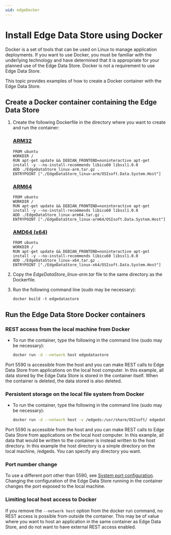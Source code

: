 ```yaml
---
uid: edgeDocker
---
```


# Install Edge Data Store using Docker

Docker is a set of tools that can be used on Linux to manage application deployments. If you want to use Docker, you must be familiar with the underlying technology and have determined that it is appropriate for your planned use of the Edge Data Store. Docker is not a requirement to use Edge Data Store.

This topic provides examples of how to create a Docker container with the Edge Data Store. 

## Create a Docker container containing the Edge Data Store

1. Create the following Dockerfile in the directory where you want to create and run the container:

    ### [ARM32](#tab/tabid-1)

    ```
    FROM ubuntu
    WORKDIR /
    RUN apt-get update && DEBIAN_FRONTEND=noninteractive apt-get install -y --no-install-recommends libicu60 libssl1.0.0
    ADD ./EdgeDataStore_linux-arm.tar.gz .
    ENTRYPOINT ["./EdgeDataStore_linux-arm/OSIsoft.Data.System.Host"]
    ```
    ### [ARM64](#tab/tabid-2)
    ```
    FROM ubuntu
    WORKDIR /
    RUN apt-get update && DEBIAN_FRONTEND=noninteractive apt-get install -y --no-install-recommends libicu60 libssl1.0.0
    ADD ./EdgeDataStore_linux-arm64.tar.gz .
    ENTRYPOINT ["./EdgeDataStore_linux-arm64/OSIsoft.Data.System.Host"]
    ```

    ### [AMD64 (x64)](#tab/tabid-3)

    ```
    FROM ubuntu
    WORKDIR /
    RUN apt-get update && DEBIAN_FRONTEND=noninteractive apt-get install -y --no-install-recommends libicu60 libssl1.0.0
    ADD ./EdgeDataStore_linux-x64.tar.gz .
    ENTRYPOINT ["./EdgeDataStore_linux-x64/OSIsoft.Data.System.Host"]
    ```

2. Copy the _EdgeDataStore_linux-arm.tar_ file to the same directory as the Dockerfile.

3. Run the following command line (sudo may be necessary):

    ```
    docker build -t edgedatastore
    ```


## Run the Edge Data Store Docker containers

### REST access from the local machine from Docker

- To run the container, type the following in the command line (sudo may be necessary):

   ```bash
   docker run -d --network host edgedatastore
   ```
   
Port 5590 is accessible from the host and you can make REST calls to Edge Data Store from applications on the local host computer. In this example, all data stored by the Edge Data Store is stored in the container itself. When the container is deleted, the data stored is also deleted.

### Persistent storage on the local file system from Docker

- To run the container, type the following in the command line (sudo may be necessary):

   ```bash
   docker run -d --network host -v /edgeds:/usr/share/OSIsoft/ edgedatastore
   ```
   
Port 5590 is accessible from the host and you can make REST calls to Edge Data Store from applications on the local host computer. In this example, all data that would be written to the container is instead written to the host directory. In this example the host directory is a simple directory on the local machine, /edgeds. You can specify any directory you want. 

### Port number change

To use a different port other than 5590, see [System port configuration](xref:SystemPortConfiguration). Changing the configuration of the Edge Data Store running in the container changes the port exposed to the local machine.

### Limiting local host access to Docker

If you remove the `--network host` option from the docker run command, no REST access is possible from outside the container. This may be of value where you want to host an application in the same container as Edge Data Store, and do not want to have external REST access enabled.
